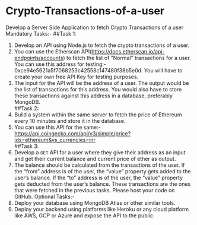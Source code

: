 # Crypto-Transactions-of-a-user
Develop a Server Side Application to fetch Crypto Transactions of a user
Mandatory Tasks:-
##Task 1:<br>
1. Develop an API using Node.js to fetch the crypto transactions of a user.
2. You can use the Etherscan API(https://docs.etherscan.io/api-endpoints/accounts) to
fetch the list of “Normal” transactions for a user. You can use this address for testing:-
0xce94e5621a5f7068253c42558c147480f38b5e0d. You will have to create your own
free API Key for testing purposes.
3. The input for the API will be the address of a user. The output would be the list of
transactions for this address. You would also have to store these transactions against
this address in a database, preferably MongoDB.<br>
##Task 2:
1. Build a system within the same server to fetch the price of Ethereum every 10
minutes and store it in the database.
2. You can use this API for the same:-
https://api.coingecko.com/api/v3/simple/price?ids=ethereum&vs_currencies=inr<br>
##Task 3:
1. Develop a `GET` API for a user where they give their address as an input and get
their current balance and current price of ether as output.
2. The balance should be calculated from the transactions of the user. If the “from”
address is of the user, the “value” property gets added to the user’s balance. If the
“to” address is of the user, the “value” property gets deducted from the user’s
balance. These transactions are the ones that were fetched in the previous tasks.
Please host your code on GitHub.
Optional Tasks:-
1. Deploy your database using MongoDB Atlas or other similar tools.
2. Deploy your backend using platforms like Heroku or any cloud platform like AWS,
GCP or Azure and expose the API to the public.
